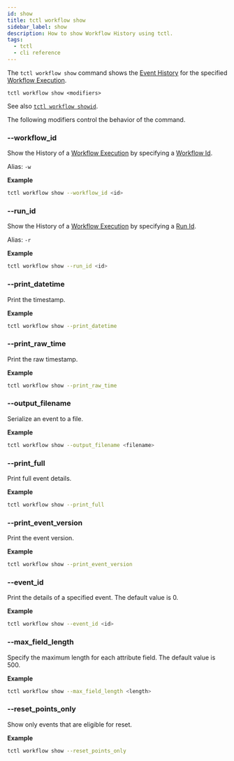 ```yaml
---
id: show
title: tctl workflow show
sidebar_label: show
description: How to show Workflow History using tctl.
tags:
  - tctl
  - cli reference
---
```


The `tctl workflow show` command shows the [Event History](/concepts/what-is-an-event-history) for the specified [Workflow Execution](/concepts/what-is-a-workflow-execution).

`tctl workflow show <modifiers>`

See also [`tctl workflow showid`](/tctl-v1/workflow/showid).

The following modifiers control the behavior of the command.

### --workflow_id

Show the History of a [Workflow Execution](/concepts/what-is-a-workflow-execution) by specifying a [Workflow Id](/concepts/what-is-a-workflow-id).

Alias: `-w`

**Example**

```bash
tctl workflow show --workflow_id <id>
```

### --run_id

Show the History of a [Workflow Execution](/concepts/what-is-a-workflow-execution) by specifying a [Run Id](/concepts/what-is-a-run-id).

Alias: `-r`

**Example**

```bash
tctl workflow show --run_id <id>
```

### --print_datetime

Print the timestamp.

**Example**

```bash
tctl workflow show --print_datetime
```

### --print_raw_time

Print the raw timestamp.

**Example**

```bash
tctl workflow show --print_raw_time
```

### --output_filename

Serialize an event to a file.

**Example**

```bash
tctl workflow show --output_filename <filename>
```

### --print_full

Print full event details.

**Example**

```bash
tctl workflow show --print_full
```

### --print_event_version

Print the event version.

**Example**

```bash
tctl workflow show --print_event_version
```

### --event_id

Print the details of a specified event.
The default value is 0.

**Example**

```bash
tctl workflow show --event_id <id>
```

### --max_field_length

Specify the maximum length for each attribute field.
The default value is 500.

**Example**

```bash
tctl workflow show --max_field_length <length>
```

### --reset_points_only

Show only events that are eligible for reset.

**Example**

```bash
tctl workflow show --reset_points_only
```

